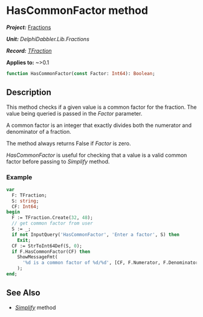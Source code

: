 # HasCommonFactor method

***Project:*** [Fractions](../API.md)

***Unit:*** _DelphiDabbler.Lib.Fractions_

***Record:*** [_TFraction_](./TFraction.md)

**Applies to:** ~>0.1

```pascal
function HasCommonFactor(const Factor: Int64): Boolean;
```

## Description

This method checks if a given value is a common factor for the fraction. The value being queried is passed in the _Factor_ parameter.

A common factor is an integer that exactly divides both the numerator and denominator of a fraction.

The method always returns False if _Factor_ is zero.

_HasCommonFactor_ is useful for checking that a value is a valid common factor before passing to _Simplify_ method.

### Example

```pascal
var
  F: TFraction;
  S: string;
  CF: Int64;
begin
  F := TFraction.Create(32, 48);
  // get common factor from user
  S := _;
  if not InputQuery('HasCommonFactor', 'Enter a factor', S) then
    Exit;
  CF := StrToInt64Def(S, 0);
  if F.HasCommonFactor(CF) then
    ShowMessageFmt(
      '%d is a common factor of %d/%d', [CF, F.Numerator, F.Denominator]
    );
end;
```

## See Also

* [_Simplify_](./TFraction-Simplify.md) method
